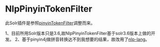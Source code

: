 # NlpPinyinTokenFilter

此Solr插件是参照[pinyinTokenFilter](https://github.com/Jonathan-Wei/pinyinTokenFilter)调整而来。

1、目前所用Solr版本只是3.6,故NlpPinyinTokenFilter基于solr3.6版本上做的开发。
2、基于pinyin4j做拼音转换达不到我想要的结果，故改用了[nlp-lang](https://github.com/NLPchina/nlp-lang)。
